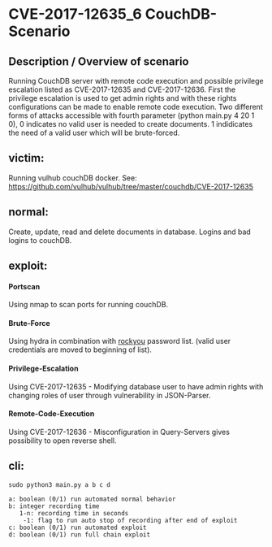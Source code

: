# CVE-2017-12635_6 CouchDB-Scenario

## Description / Overview of scenario
Running CouchDB server with remote code execution and possible privilege escalation listed as CVE-2017-12635 and CVE-2017-12636.
First the privilege escalation is used to get admin rights and with these rights configurations can be made to enable remote code execution.
Two different forms of attacks accessible with fourth parameter (python main.py 4 20 1 0), 0 indicates no valid user is needed to create documents.
1 indidicates the need of a valid user which will be brute-forced.

## victim:
Running vulhub couchDB docker. See: https://github.com/vulhub/vulhub/tree/master/couchdb/CVE-2017-12635

## normal:
Create, update, read and delete documents in database. Logins and bad logins to couchDB.  

## exploit:

#### Portscan

Using nmap to scan ports for running couchDB. 

#### Brute-Force

Using hydra in combination with [rockyou](https://github.com/praetorian-inc/Hob0Rules/blob/master/wordlists/rockyou.txt.gz) password list.
(valid user credentials are moved to beginning of list). 

#### Privilege-Escalation

Using CVE-2017-12635 - Modifying database user to have admin rights with changing roles of user through vulnerability in JSON-Parser.

#### Remote-Code-Execution

Using CVE-2017-12636 - Misconfiguration in Query-Servers gives possibility to open reverse shell.

## cli:

    sudo python3 main.py a b c d
    
    a: boolean (0/1) run automated normal behavior
    b: integer recording time
       1-n: recording time in seconds
        -1: flag to run auto stop of recording after end of exploit
    c: boolean (0/1) run automated exploit
    d: boolean (0/1) run full chain exploit